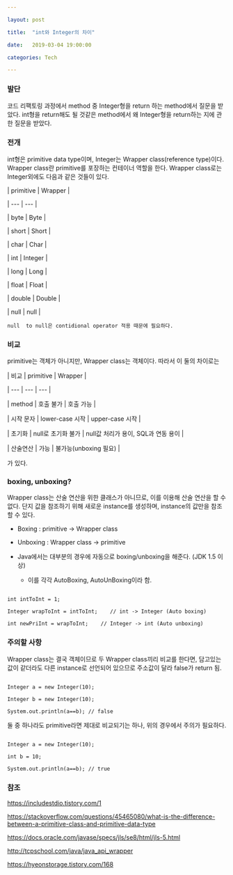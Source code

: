 ```yaml
---

layout: post

title:  "int와 Integer의 차이"

date:   2019-03-04 19:00:00

categories: Tech

---
```


 

### 발단

코드 리팩토링 과정에서 method 중 Integer형을 return 하는 method에서 질문을 받았다. int형을 return해도 될 것같은 method에서 왜 Integer형을 return하는 지에 관한 질문을 받았다.

  

### 전개

int형은 primitive data type이며, Integer는 Wrapper class(reference type)이다. Wrapper class란 primitive를 포장하는 컨테이너 역할을 한다. Wrapper class로는 Integer외에도 다음과 같은 것들이 있다.  

 

| primitive | Wrapper |

| --- | --- |

| byte | Byte |

| short | Short |

| char | Char |

| int | Integer |

| long | Long |

| float | Float |

| double | Double |

| null | null |

    null  to null은 contidional operator 적용 때문에 필요하다.

 

### 비교

primitive는 객체가 아니지만, Wrapper class는 객체이다. 따라서 이 둘의 차이로는 

 

| 비교 | primitive | Wrapper |

| --- | --- | --- |

| method | 호출 불가 | 호출 가능 |

| 시작 문자 | lower-case 시작 | upper-case 시작 |

| 초기화 | null로 초기화 불가 | null값 처리가 용이, SQL과 연동 용이 |

| 산술연산 | 가능 | 불가능(unboxing 필요) |

 

가 있다.

### boxing, unboxing?

Wrapper class는 산술 연산을 위한 클래스가 아니므로, 이를 이용해 산술 연산을 할 수 없다. 단지 값을 참조하기 위해 새로운 instance를 생성하며, instance의 값만을 참조 할 수 있다.

 

 

- Boxing : primitive -> Wrapper class

- Unboxing : Wrapper class -> primitive

- Java에서는 대부분의 경우에 자동으로 boxing/unboxing을 해준다. (JDK 1.5 이상)

    - 이를 각각 AutoBoxing, AutoUnBoxing이라 함.

```

int intToInt = 1; 

Integer wrapToInt = intToInt;    // int -> Integer (Auto boxing)

int newPriInt = wrapToInt;    // Integer -> int (Auto unboxing)

```

 

### 주의할 사항

Wrapper class는 결국 객체이므로 두 Wrapper class끼리 비교를 한다면, 담고있는 값이 같더라도 다른 instance로 선언되어 있으므로 주소값이 달라 false가 return 됨.

```

Integer a = new Integer(10);

Integer b = new Integer(10);

System.out.println(a==b); // false

```

둘 중 하나라도 primitive라면 제대로 비교되기는 하나, 위의 경우에서 주의가 필요하다.

```

Integer a = new Integer(10);

int b = 10;

System.out.println(a==b); // true

```

 

### 참조

https://includestdio.tistory.com/1

https://stackoverflow.com/questions/45465080/what-is-the-difference-between-a-primitive-class-and-primitive-data-type

https://docs.oracle.com/javase/specs/jls/se8/html/jls-5.html

http://tcpschool.com/java/java_api_wrapper

https://hyeonstorage.tistory.com/168

